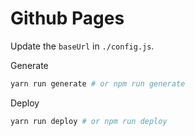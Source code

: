 # Github Pages

Update the `baseUrl` in `./config.js`.

Generate

```bash
yarn run generate # or npm run generate
```

Deploy

```bash
yarn run deploy # or npm run deploy
```

